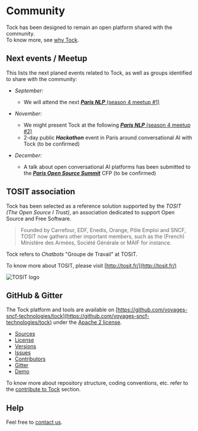 # Community

Tock has been designed to remain an open platform shared with the community.<br/> To know more, see [why Tock](why.md).

## Next events / Meetup

This lists the next planed events related to Tock, as well as groups identified to share with the community:

* _September:_
    * We will attend the next [***Paris NLP*** (season 4 meetup #1)](https://www.meetup.com/fr-FR/Paris-NLP/events/lkmbhqyzmbhc/)

* _November:_
    * We might present Tock at the following [***Paris NLP*** (season 4 meetup #2)](https://www.meetup.com/fr-FR/Paris-NLP/events/lkmbhqyzpbkc/)
    * 2-day public ***Hackathon*** event in Paris around conversational AI with Tock (to be confirmed)

* _December:_
    * A talk about open conversational AI platforms has been submitted to the 
[***Paris Open Source Summit***](https://www.opensourcesummit.paris/) CFP (to be confirmed)

## TOSIT association

Tock has been selected as a reference solution supported by the _TOSIT (The Open Source I Trust)_,
 an association dedicated to support Open Source and Free Software.

> Founded by Carrefour, EDF, Enedis, Orange, Pôle Emploi and SNCF, TOSIT now gathers other important members,
>such as the (French) Ministère des Armées, Société Générale or MAIF for instance.

Tock refers to _Chatbots_ "Groupe de Travail" at TOSIT.

To know more about TOSIT, please visit [http://tosit.fr/](http://tosit.fr/)

![TOSIT logo](http://tosit.fr/resources/images/TOSIT_2.png)

## GitHub & Gitter

The Tock platform and tools are available on 
[https://github.com/voyages-sncf-technologies/tock](https://github.com/voyages-sncf-technologies/tock)
under the [Apache 2 license](https://github.com/voyages-sncf-technologies/tock/blob/master/LICENSE).

* [Sources](https://github.com/voyages-sncf-technologies/tock)
* [License](https://github.com/voyages-sncf-technologies/tock/blob/master/LICENSE)
* [Versions](https://github.com/voyages-sncf-technologies/tock/releases)
* [Issues](https://github.com/voyages-sncf-technologies/tock/issues)
* [Contributors](https://github.com/voyages-sncf-technologies/tock/graphs/contributors)
* [Gitter](https://gitter.im/tockchat/Lobby)
* [Demo](https://demo.tock.ai/) 


To know more about repository structure, coding conventions, etc. refer to the [contribute to Tock](contribute.md) section.

## Help

Feel free to [contact us](contact.md).